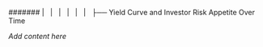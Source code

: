 ####### |   |   |   |   |   |   ├── Yield Curve and Investor Risk Appetite Over Time

*Add content here*